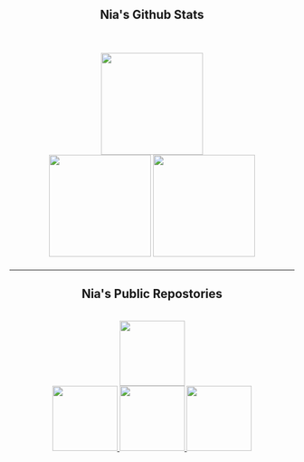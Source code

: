 <h2 align="center" style="font-family: Rubik 80s Fade">
    Nia's Github Stats
</h2>

<br />
<div width="100%" style="margin: 20px" align="center">
    <img height="180" src="https://stats.hedystia.com/api?username=lz20r&theme=omni" />
    <br />
    <img height="180" src="https://github-readme-stats.vercel.app/api/top-langs/?username=lz20r&layout=compact&theme=rose_pine&langs_count=9&border_color=61dafb&border_radius=10" />
    <img height="180" src="https://github-readme-streak-stats.herokuapp.com/?user=lz20r&theme=rose_pine&count-private=true&v=2&border=61dafb&border_radius=10" />
</div>
<hr />

<h2 align="center" style="font-family: Rubik 80s Fade"> Nia's Public Repostories</h2>

<br/>
<div width="100%" align="center">
    <a align="left" href="https://github.com/lz20r/cinammon.es" title="Cinammon Hosting">
        <img height="115" src="https://github-readme-stats.vercel.app/api/pin/?username=lz20r&repo=Cinammon.es&theme=rose_pine&border_color=61dafb&border_radius=10" />
</div>
<div width="100%" align="center">
    <a align="left" width="50%" href="https://github.com/lz20r/register" title="Momopy">
        <img height="115" src="https://github-readme-stats.vercel.app/api/pin/?username=lz20r&repo=momo&theme=rose_pine&border_color=61dafb&border_radius=10" />
    </a> 
    <a align="right" width="100%" href="https://github.com/lz20r/hana-bot" title="Momojs">
        <img height="115" src="https://github-readme-stats.vercel.app/api/pin/?username=lz20r&repo=momojs&theme=rose_pine&border_color=61dafb&border_radius=10" />
    </a>
    <a align="left" href="https://github.com/lz20r/NaiyaoAutoImport" title="Register">
        <img height="115" src="https://github-readme-stats.vercel.app/api/pin/?username=lz20r&repo=Register&theme=rose_pine&border_color=61dafb&border_radius=10" />
</div>
</div>
